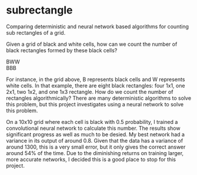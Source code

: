 # subrectangle
Comparing deterministic and neural network based algorithms for counting sub rectangles of a grid.

Given a grid of black and white cells, how can we count the number of black rectangles formed by these black cells?

BWW\
BBB

For instance, in the grid above, B represents black cells and W represents white cells. In that example, there are eight black rectangles: four 1x1, one 2x1, two 1x2, and one 1x3 rectangle. How do we count the number of rectangles algorithmically? There are many deterministic algorithms to solve this problem, but this project investigates using a neural network to solve this problem.

On a 10x10 grid where each cell is black with 0.5 probability, I trained a convolutional neural network to calculate this number. The results show significant progress as well as much to be desied. My best network had a variance in its output of around 0.8. Given that the data has a variance of around 1300, this is a very small error, but it only gives the correct answer around 54% of the time. Due to the diminishing returns on training larger, more accurate networks, I decided this is a good place to stop for this project.
